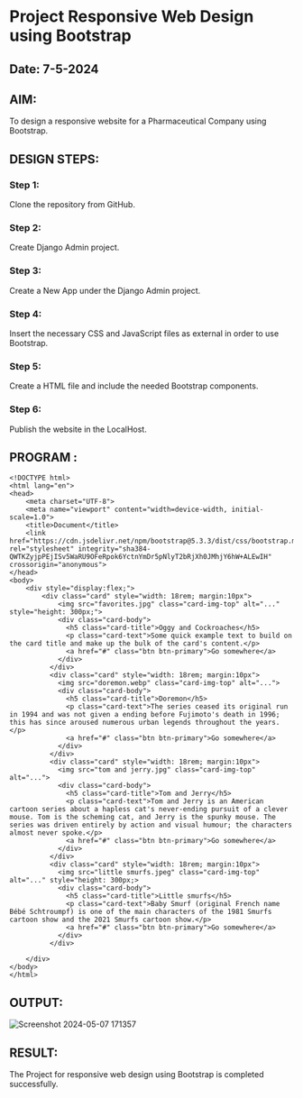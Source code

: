 # Project Responsive Web Design using Bootstrap
## Date: 7-5-2024

## AIM:
To design a responsive website for a Pharmaceutical Company using Bootstrap.

## DESIGN STEPS:

### Step 1:
Clone the repository from GitHub.

### Step 2:
Create Django Admin project.

### Step 3:
Create a New App under the Django Admin project.

### Step 4:
Insert the necessary CSS and JavaScript files as external in order to use Bootstrap.

### Step 5:
Create a HTML file and include the needed Bootstrap components.

### Step 6:
Publish the website in the LocalHost.

## PROGRAM :
```
<!DOCTYPE html>
<html lang="en">
<head>
    <meta charset="UTF-8">
    <meta name="viewport" content="width=device-width, initial-scale=1.0">
    <title>Document</title>
    <link href="https://cdn.jsdelivr.net/npm/bootstrap@5.3.3/dist/css/bootstrap.min.css" rel="stylesheet" integrity="sha384-QWTKZyjpPEjISv5WaRU9OFeRpok6YctnYmDr5pNlyT2bRjXh0JMhjY6hW+ALEwIH" crossorigin="anonymous">
</head>
<body>
    <div style="display:flex;">
        <div class="card" style="width: 18rem; margin:10px">
            <img src="favorites.jpg" class="card-img-top" alt="..." style="height: 300px;">
            <div class="card-body">
              <h5 class="card-title">Oggy and Cockroaches</h5>
              <p class="card-text">Some quick example text to build on the card title and make up the bulk of the card's content.</p>
              <a href="#" class="btn btn-primary">Go somewhere</a>
            </div>
          </div>
          <div class="card" style="width: 18rem; margin:10px">
            <img src="doremon.webp" class="card-img-top" alt="...">
            <div class="card-body">
              <h5 class="card-title">Doremon</h5>
              <p class="card-text">The series ceased its original run in 1994 and was not given a ending before Fujimoto's death in 1996; this has since aroused numerous urban legends throughout the years.</p>
              <a href="#" class="btn btn-primary">Go somewhere</a>
            </div>
          </div>
          <div class="card" style="width: 18rem; margin:10px">
            <img src="tom and jerry.jpg" class="card-img-top" alt="...">
            <div class="card-body">
              <h5 class="card-title">Tom and Jerry</h5>
              <p class="card-text">Tom and Jerry is an American cartoon series about a hapless cat's never-ending pursuit of a clever mouse. Tom is the scheming cat, and Jerry is the spunky mouse. The series was driven entirely by action and visual humour; the characters almost never spoke.</p>
              <a href="#" class="btn btn-primary">Go somewhere</a>
            </div>
          </div>
          <div class="card" style="width: 18rem; margin:10px">
            <img src="little smurfs.jpeg" class="card-img-top" alt="..." style="height: 300px;>
            <div class="card-body">
              <h5 class="card-title">Little smurfs</h5>
              <p class="card-text">Baby Smurf (original French name Bébé Schtroumpf) is one of the main characters of the 1981 Smurfs cartoon show and the 2021 Smurfs cartoon show.</p>
              <a href="#" class="btn btn-primary">Go somewhere</a>
            </div>
          </div>
          
    </div>
</body>
</html>
```
## OUTPUT:

![Screenshot 2024-05-07 171357](https://github.com/AnnaLahari/Pharma/assets/149365425/5b782283-93ca-415a-ba1f-0eea5c923183)

## RESULT:
The Project for responsive web design using Bootstrap is completed successfully.
